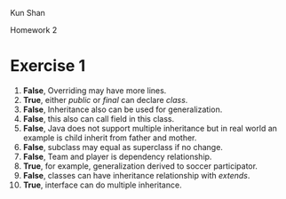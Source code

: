 Kun Shan

Homework 2
# Exercise 1
1. **False**, Overriding may have more lines.
2. **True**, either *public* or *final* can declare *class*.
3. **False**, Inheritance also can be used for generalization.
4. **False**, this also can call field in this class.
5. **False**, Java does not support multiple inheritance but in real world an example is child inherit from father and mother.
6. **False**, subclass may equal as superclass if no change.
7. **False**, Team and player is dependency relationship.
8. **True**, for  example, generalization derived to soccer participator.
9. **False**, classes can have inheritance relationship with *extends*.
10. **True**, interface can do multiple inheritance.
